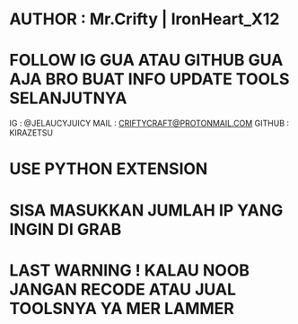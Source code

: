 # AUTHOR : Mr.Crifty | IronHeart_X12

# FOLLOW IG GUA ATAU GITHUB GUA AJA BRO BUAT INFO UPDATE TOOLS SELANJUTNYA
IG : @JELAUCYJUICY
MAIL : CRIFTYCRAFT@PROTONMAIL.COM
GITHUB : KIRAZETSU

# USE PYTHON EXTENSION
# SISA MASUKKAN JUMLAH IP YANG INGIN DI GRAB

# LAST WARNING ! KALAU NOOB JANGAN RECODE ATAU JUAL TOOLSNYA YA MER LAMMER
